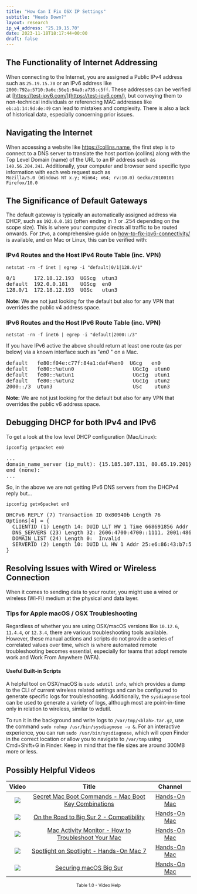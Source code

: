 ```yaml
---
title: "How Can I Fix OSX IP Settings"
subtitle: "Heads Down?"
layout: research
ip_v4_address: "25.19.15.70"
date: 2023-11-18T18:17:44+00:00
draft: false
---
```


## The Functionality of Internet Addressing

When connecting to the Internet, you are assigned a Public IPv4 address such as ```25.19.15.70``` or an IPv6 address like ```2000:792a:5710:9a6c:56e1:94a9:a735:c5ff```. These addresses can be verified at [https://test-ipv6.com/](https://test-ipv6.com/), but conveying them to non-technical individuals or referencing MAC addresses like ```eb:a1:14:9d:de:49``` can lead to mistakes and complexity. There is also a lack of historical data, especially concerning prior issues.
## Navigating the Internet
When accessing a website like https://collins.name, the first step is to connect to a DNS server to translate the host portion (collins) along with the Top Level Domain (name) of the URL to an IP address such as ```140.56.204.241```. Additionally, your computer and browser send specific type information with each web request such as <br>```Mozilla/5.0 (Windows NT x.y; Win64; x64; rv:10.0) Gecko/20100101 Firefox/10.0```
## The Significance of Default Gateways
The default gateway is typically an automatically assigned address via DHCP, such as ```192.0.0.181``` (often ending in .1 or .254 depending on the scope size). This is where your computer directs all traffic to be routed onwards. For ```IPv6```, a comprehensive guide on [how-to-fix-ipv6-connectivity/](/blog/how-to-fix-ipv6-connectivity/) is available, and on Mac or Linux, this can be verified with: <br>
### IPv4 Routes and the Host IPv4 Route Table (inc. VPN)
```netstat -rn -f inet | egrep -i "default|0/1|128.0/1"```

<pre>
0/1      172.18.12.193  UGScg  utun3
default  192.0.0.181    UGScg  en0
128.0/1  172.18.12.193  UGSc   utun3</pre>

**Note:** We are not just looking for the default but also for any VPN that overrides the public v4 address space.

### IPv6 Routes and the Host IPv6 Route Table (inc. VPN)
```netstat -rn -f inet6 | egrep -i "default|2000::/3"```

If you have IPv6 active the above should return at least one route (as per below) via a known interface such as "_en0_ " on a Mac. 

<pre>
default   fe80:f04e:c77f:84a1:daf4%en0  UGcg   en0
default   fe80::%utun0                   UGcIg  utun0
default   fe80::%utun1                   UGcIg  utun1
default   fe80::%utun2                   UGcIg  utun2
2000::/3  utun3                          USc    utun3</pre>

**Note:** We are not just looking for the default but also for any VPN that overrides the public v6 address space.
<br>

## Debugging DHCP for both IPv4 and IPv6

To get a look at the low level DHCP configuration (Mac/Linux): 

```ipconfig getpacket en0```

<pre>
...
domain_name_server (ip_mult): {15.185.107.131, 80.65.19.201}
end (none):
...</pre>

So, in the above we are not getting IPv6 DNS servers from the DHCPv4 reply but...

```ipconfig getv6packet en0```

<pre>
DHCPv6 REPLY (7) Transaction ID 0x80940b Length 76
Options[4] = {
  CLIENTID (1) Length 14: DUID LLT HW 1 Time 668691856 Addr eb:a1:14:9d:de:49
  DNS_SERVERS (23) Length 32: 2606:4700:4700::1111, 2001:4860:4860::8844
  DOMAIN_LIST (24) Length 0:  Invalid
  SERVERID (2) Length 10: DUID LL HW 1 Addr 25:e6:86:43:b7:52
}</pre>




## Resolving Issues with Wired or Wireless Connection
When it comes to sending data to your router, you might use a wired or wireless (Wi-Fi) medium at the physical and data layer.
### Tips for Apple macOS / OSX Troubleshooting
Regardless of whether you are using OSX/macOS versions like ```10.12.6```, ```11.4.4```, or ```12.3.4```, there are various troubleshooting tools available. However, these manual actions and scripts do not provide a series of correlated values over time, which is where automated remote troubleshooting becomes essential, especially for teams that adopt remote work and Work From Anywhere (WFA).
#### Useful Built-in Scripts
A helpful tool on OSX/macOS is ```sudo wdutil info```, which provides a dump to the CLI of current wireless related settings and can be configured to generate specific logs for troubleshooting. Additionally, the ```sysdiagnose``` tool can be used to generate a variety of logs, although most are point-in-time only in relation to wireless, similar to wdutil.

To run it in the background and write logs to ```/var/tmp/<blah>.tar.gz```, use the command ```sudo nohup /usr/bin/sysdiagnose -u &```. For an interactive experience, you can run ```sudo /usr/bin/sysdiagnose```, which will open Finder in the correct location or allow you to navigate to ```/var/tmp``` using Cmd+Shift+G in Finder. Keep in mind that the file sizes are around 300MB more or less.
## Possibly Helpful Videos

<link href="/plugins/lity/css/lity.min.css" rel="stylesheet">
<script src="/plugins/lity/js/lity.min.js"></script>
<div class="table1-start"></div>

|Video | Title | Channel |
| :---: | :---: | :---: |
|<a href="https://www.youtube.com/watch?v=VwNYWAxHCgM" data-lity><img src="https://i.ytimg.com/vi/VwNYWAxHCgM/default.jpg" class="img-fluid"></a>|<a href="https://www.youtube.com/watch?v=VwNYWAxHCgM" data-lity>Secret Mac Boot Commands - Mac Boot Key Combinations</a>|<a target="_blank" href="https://www.youtube.com/channel/UCg43DP8MdHVcl4rFK_delBg" >Hands-On Mac</a>|
|<a href="https://www.youtube.com/watch?v=HEbK-Tignuc" data-lity><img src="https://i.ytimg.com/vi/HEbK-Tignuc/default.jpg" class="img-fluid"></a>|<a href="https://www.youtube.com/watch?v=HEbK-Tignuc" data-lity>On the Road to Big Sur 2 - Compatibility</a>|<a target="_blank" href="https://www.youtube.com/channel/UCg43DP8MdHVcl4rFK_delBg" >Hands-On Mac</a>|
|<a href="https://www.youtube.com/watch?v=TWzWd_DiaJ0" data-lity><img src="https://i.ytimg.com/vi/TWzWd_DiaJ0/default.jpg" class="img-fluid"></a>|<a href="https://www.youtube.com/watch?v=TWzWd_DiaJ0" data-lity>Mac Activity Monitor - How to Troubleshoot Your Mac</a>|<a target="_blank" href="https://www.youtube.com/channel/UCg43DP8MdHVcl4rFK_delBg" >Hands-On Mac</a>|
|<a href="https://www.youtube.com/watch?v=RslZ4W1EPqk" data-lity><img src="https://i.ytimg.com/vi/RslZ4W1EPqk/default.jpg" class="img-fluid"></a>|<a href="https://www.youtube.com/watch?v=RslZ4W1EPqk" data-lity>Spotlight on Spotlight - Hands-On Mac 7</a>|<a target="_blank" href="https://www.youtube.com/channel/UCg43DP8MdHVcl4rFK_delBg" >Hands-On Mac</a>|
|<a href="https://www.youtube.com/watch?v=7KdhJimuhNw" data-lity><img src="https://i.ytimg.com/vi/7KdhJimuhNw/default.jpg" class="img-fluid"></a>|<a href="https://www.youtube.com/watch?v=7KdhJimuhNw" data-lity>Securing macOS Big Sur</a>|<a target="_blank" href="https://www.youtube.com/channel/UCg43DP8MdHVcl4rFK_delBg" >Hands-On Mac</a>|

<center><small>Table 1.0 - Video Help</small></center>
 <br>
<div class="table1-end"></div>
<script type="text/javascript">
(function() {
    $('div.table1-start').nextUntil('div.table1-end', 'table').addClass('table thead-dark table-striped table-responsive rounded').attr('id', 't1');
    $('#t1').find('thead').addClass('thead-dark');
})();
</script>
